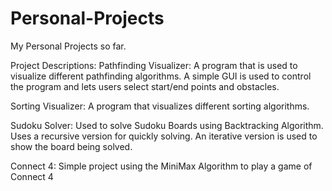 # Personal-Projects
My Personal Projects so far.

Project Descriptions:
Pathfinding Visualizer: A program that is used to visualize different pathfinding algorithms. A simple GUI is used to control the program and lets users select start/end points and obstacles.

Sorting Visualizer: A program that visualizes different sorting algorithms.

Sudoku Solver: Used to solve Sudoku Boards using Backtracking Algorithm. Uses a recursive version for quickly solving. An iterative version is used to show the board being solved.

Connect 4: Simple project using the MiniMax Algorithm to play a game of Connect 4
